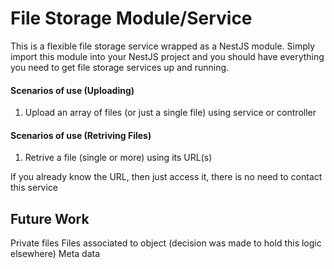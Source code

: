 # File Storage Module/Service

This is a flexible file storage service wrapped as a NestJS module.
Simply import this module into your NestJS project and you should have everything you need to get file storage services up and running.



#### Scenarios of use (Uploading)

1. Upload an array of files (or just a single file) using service or controller


#### Scenarios of use (Retriving Files)

1. Retrive a file (single or more) using its URL(s)

If you already know the URL, then just access it, there is no need to contact this service

<!-- 2. Retrive a list of assets associated with objectUuid(s)

You can either:
(a) Use the fileService.getAssetsAssociatedWithUuids(uuids: string[])
(b) Or use the endpoint /get-associated-with-objects/{array-of-uuids}

=> Then directly request the object using it's URL -->



## Future Work
Private files
Files associated to object (decision was made to hold this logic elsewhere)
Meta data
